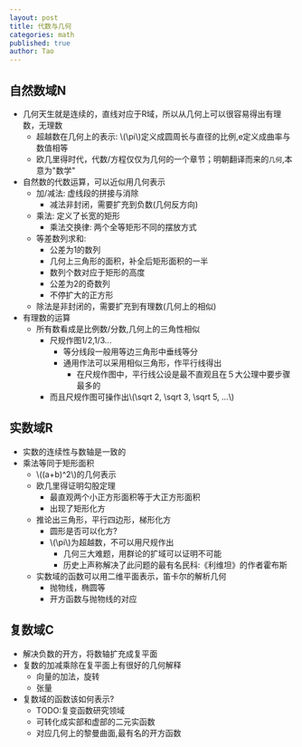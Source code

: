 ```yaml
---
layout: post
title: 代数与几何
categories: math
published: true
author: Tao
---
```


## 自然数域N
- 几何天生就是连续的，直线对应于R域，所以从几何上可以很容易得出有理数，无理数
  - 超越数在几何上的表示: \\(\pi\\)定义成圆周长与直径的比例,e定义成曲率与数值相等
  - 欧几里得时代，代数/方程仅仅为几何的一个章节；明朝翻译而来的`几何`,本意为"数学"
- 自然数的代数运算，可以近似用几何表示
  - 加/减法: 虚线段的拼接与消除
    - 减法非封闭，需要扩充到负数(几何反方向)
  - 乘法: 定义了长宽的矩形
    - 乘法交换律: 两个全等矩形不同的摆放方式
  - 等差数列求和:
    - 公差为1的数列
    - 几何上三角形的面积，补全后矩形面积的一半
    - 数列个数对应于矩形的高度
    - 公差为2的奇数列
    - 不停扩大的正方形
  - 除法是非封闭的，需要扩充到有理数(几何上的相似)
- 有理数的运算
  - 所有数看成是比例数/分数,几何上的三角性相似
    - 尺规作图1/2,1/3...
      - 等分线段一般用等边三角形中垂线等分
      - 通用作法可以采用相似三角形，作平行线得出
        - 在尺规作图中，平行线公设是最不直观且在５大公理中要步骤最多的
    - 而且尺规作图可操作出\\(\sqrt 2, \sqrt 3, \sqrt 5, ...\\)

## 实数域R
- 实数的连续性与数轴是一致的
- 乘法等同于矩形面积
  - \\((a+b)^2\\)的几何表示
  - 欧几里得证明勾股定理
    - 最直观两个小正方形面积等于大正方形面积
    - 出现了矩形化方
  - 推论出三角形，平行四边形，梯形化方
    - 圆形是否可以化方?
    - \\(\pi\\)为超越数，不可以用尺规作出
      - 几何三大难题，用群论的扩域可以证明不可能
      - 历史上声称解决了此问题的最有名民科:《利维坦》的作者霍布斯
  - 实数域的函数可以用二维平面表示，笛卡尔的解析几何
    - 抛物线，椭圆等
    - 开方函数与抛物线的对应

## 复数域C
  - 解决负数的开方，将数轴扩充成复平面
  - 复数的加减乘除在复平面上有很好的几何解释
    - 向量的加法，旋转
    - 张量
  - 复数域的函数该如何表示?
    - TODO:复变函数研究领域
    - 可转化成实部和虚部的二元实函数
    - 对应几何上的黎曼曲面,最有名的开方函数